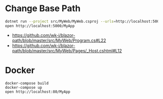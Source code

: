 # Change Base Path

```bash
dotnet run --project src/MyWeb/MyWeb.csproj --urls=http://localhost:5000
open http://localhost:5000/MyApp
```

- https://github.com/wk-j/blazor-path/blob/master/src/MyWeb/Program.cs#L22
- https://github.com/wk-j/blazor-path/blob/master/src/MyWeb/Pages/_Host.cshtml#L12


# Docker

```
docker-compose build
docker-compose up
open http://localhost:80/MyApp
```
